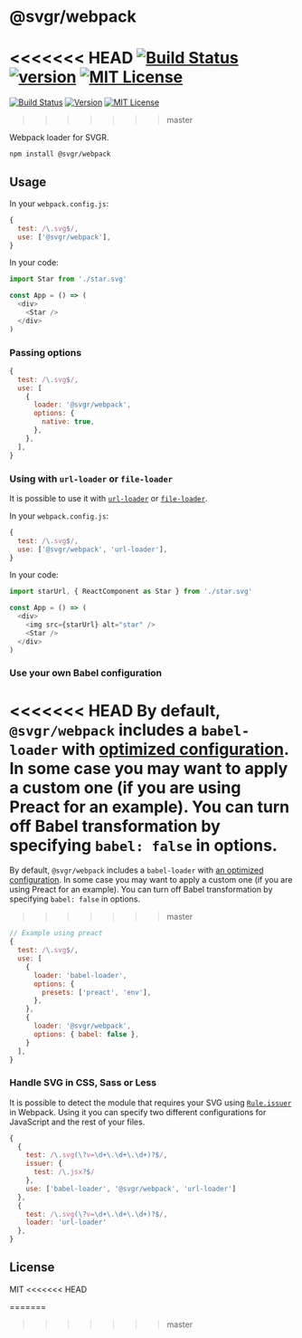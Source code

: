 # @svgr/webpack

<<<<<<< HEAD
[![Build Status][build-badge]][build]
[![version][version-badge]][package]
[![MIT License][license-badge]][license]
=======
[![Build Status](https://img.shields.io/travis/smooth-code/svgr.svg)](https://travis-ci.org/smooth-code/svgr)
[![Version](https://img.shields.io/npm/v/@svgr/webpack.svg)](https://www.npmjs.com/package/@svgr/webpack)
[![MIT License](https://img.shields.io/npm/l/@svgr/webpack.svg)](https://github.com/smooth-code/svgr/blob/master/LICENSE)
>>>>>>> master

Webpack loader for SVGR.

```
npm install @svgr/webpack
```

## Usage

In your `webpack.config.js`:

```js
{
  test: /\.svg$/,
  use: ['@svgr/webpack'],
}
```

In your code:

```js
import Star from './star.svg'

const App = () => (
  <div>
    <Star />
  </div>
)
```

### Passing options

```js
{
  test: /\.svg$/,
  use: [
    {
      loader: '@svgr/webpack',
      options: {
        native: true,
      },
    },
  ],
}
```

### Using with `url-loader` or `file-loader`

It is possible to use it with [`url-loader`](https://github.com/webpack-contrib/url-loader) or [`file-loader`](https://github.com/webpack-contrib/file-loader).

In your `webpack.config.js`:

```js
{
  test: /\.svg$/,
  use: ['@svgr/webpack', 'url-loader'],
}
```

In your code:

```js
import starUrl, { ReactComponent as Star } from './star.svg'

const App = () => (
  <div>
    <img src={starUrl} alt="star" />
    <Star />
  </div>
)
```

### Use your own Babel configuration

<<<<<<< HEAD
By default, `@svgr/webpack` includes a `babel-loader` with [optimized configuration](https://github.com/smooth-code/svgr/blob/master/packages/webpack/src/index.js). In some case you may want to apply a custom one (if you are using Preact for an example). You can turn off Babel transformation by specifying `babel: false` in options.
=======
By default, `@svgr/webpack` includes a `babel-loader` with [an optimized configuration](https://github.com/smooth-code/svgr/blob/master/packages/webpack/src/index.js). In some case you may want to apply a custom one (if you are using Preact for an example). You can turn off Babel transformation by specifying `babel: false` in options.
>>>>>>> master

```js
// Example using preact
{
  test: /\.svg$/,
  use: [
    {
      loader: 'babel-loader',
      options: {
        presets: ['preact', 'env'],
      },
    },
    {
      loader: '@svgr/webpack',
      options: { babel: false },
    }
  ],
}
```

### Handle SVG in CSS, Sass or Less

It is possible to detect the module that requires your SVG using [`Rule.issuer`](https://webpack.js.org/configuration/module/#rule-issuer) in Webpack. Using it you can specify two different configurations for JavaScript and the rest of your files.

```js
{
  {
    test: /\.svg(\?v=\d+\.\d+\.\d+)?$/,
    issuer: {
      test: /\.jsx?$/
    },
    use: ['babel-loader', '@svgr/webpack', 'url-loader']
  },
  {
    test: /\.svg(\?v=\d+\.\d+\.\d+)?$/,
    loader: 'url-loader'
  },
}
```

## License

MIT
<<<<<<< HEAD

[build-badge]: https://img.shields.io/travis/smooth-code/svgr.svg?style=flat-square
[build]: https://travis-ci.org/smooth-code/svgr
[version-badge]: https://img.shields.io/npm/v/@svgr/webpack.svg?style=flat-square
[package]: https://www.npmjs.com/package/@svgr/webpack
[license-badge]: https://img.shields.io/npm/l/@svgr/webpack.svg?style=flat-square
[license]: https://github.com/smooth-code/svgr/blob/master/LICENSE
=======
>>>>>>> master

